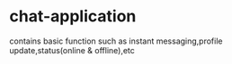 # chat-application
contains basic function such as instant messaging,profile update,status(online &amp; offline),etc
